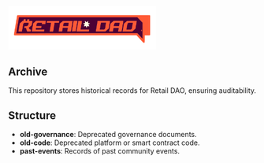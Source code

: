<img src="https://raw.githubusercontent.com/RetailDAO/Docs/refs/heads/main/branding/logos/RD_logo_Ex_ver_Color_chipotle_variant.png" alt="Retail_DAO_logo" width="300">

## Archive

This repository stores historical records for Retail DAO, ensuring auditability.

## Structure
- **old-governance**: Deprecated governance documents.
- **old-code**: Deprecated platform or smart contract code.
- **past-events**: Records of past community events.
